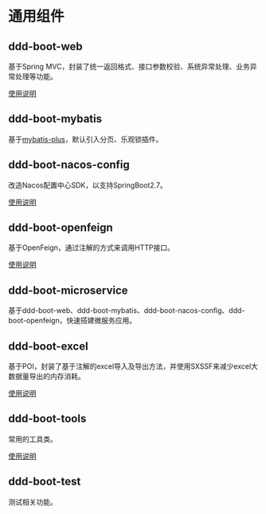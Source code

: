 # 通用组件

## ddd-boot-web
基于Spring MVC，封装了统一返回格式、接口参数校验、系统异常处理、业务异常处理等功能。

[使用说明](/ddd-boot/ddd-boot-web/README.md)

## ddd-boot-mybatis
基于[mybatis-plus](https://baomidou.com)，默认引入分页、乐观锁插件。

## ddd-boot-nacos-config
改造Nacos配置中心SDK，以支持SpringBoot2.7。

[使用说明](/ddd-boot/ddd-boot-nacos-config/README.md)

## ddd-boot-openfeign
基于OpenFeign，通过注解的方式来调用HTTP接口。

[使用说明](/ddd-boot/ddd-boot-openfeign/README.md)

## ddd-boot-microservice
基于ddd-boot-web、ddd-boot-mybatis、ddd-boot-nacos-config、ddd-boot-openfeign，快速搭建微服务应用。

## ddd-boot-excel
基于POI，封装了基于注解的excel导入及导出方法，并使用SXSSF来减少excel大数据量导出的内存消耗。

[使用说明](/ddd-boot/ddd-boot-excel/README.md)

## ddd-boot-tools
常用的工具类。

[使用说明](/ddd-boot/ddd-boot-tools/README.md)

## ddd-boot-test
测试相关功能。
